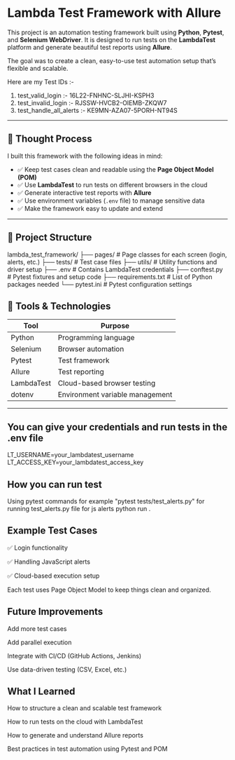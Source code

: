# Lambda Test Framework with Allure

This project is an automation testing framework built using **Python**, **Pytest**, and **Selenium WebDriver**. It is designed to run tests on the **LambdaTest** platform and generate beautiful test reports using **Allure**.

The goal was to create a clean, easy-to-use test automation setup that’s flexible and scalable.

Here are my Test IDs :-
1. test_valid_login :- 16L22-FNHNC-SLJHI-KSPH3
2. test_invalid_login :- RJSSW-HVCB2-OIEMB-ZKQW7
3. test_handle_all_alerts :- KE9MN-AZA07-5PORH-NT94S

---

## 🧠 Thought Process

I built this framework with the following ideas in mind:

- ✅ Keep test cases clean and readable using the **Page Object Model (POM)**
- ✅ Use **LambdaTest** to run tests on different browsers in the cloud
- ✅ Generate interactive test reports with **Allure**
- ✅ Use environment variables (`.env` file) to manage sensitive data
- ✅ Make the framework easy to update and extend

---

## 🧱 Project Structure

lambda_test_framework/ ├── pages/ # Page classes for each screen (login, alerts, etc.) ├── tests/ # Test case files ├── utils/ # Utility functions and driver setup ├── .env # Contains LambdaTest credentials ├── conftest.py # Pytest fixtures and setup code ├── requirements.txt # List of Python packages needed └── pytest.ini # Pytest configuration settings



## 🧰 Tools & Technologies

| Tool        | Purpose                                 |
|-------------|------------------------------------------|
| Python      | Programming language                    |
| Selenium    | Browser automation                      |
| Pytest      | Test framework                          |
| Allure      | Test reporting                          |
| LambdaTest  | Cloud-based browser testing             |
| dotenv      | Environment variable management         |

---

## You can give your credentials and run tests in the .env file 

LT_USERNAME=your_lambdatest_username
LT_ACCESS_KEY=your_lambdatest_access_key

## How you can run test 

Using pytest commands 
for example "pytest tests/test_alerts.py" for running test_alerts.py file for js alerts python run . 


## Example Test Cases

✅ Login functionality

✅ Handling JavaScript alerts

✅ Cloud-based execution setup

Each test uses Page Object Model to keep things clean and organized.


## Future Improvements
Add more test cases

Add parallel execution

Integrate with CI/CD (GitHub Actions, Jenkins)

Use data-driven testing (CSV, Excel, etc.)


## What I Learned
How to structure a clean and scalable test framework

How to run tests on the cloud with LambdaTest

How to generate and understand Allure reports

Best practices in test automation using Pytest and POM
